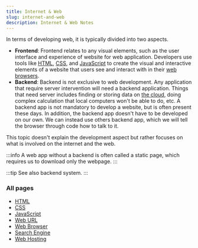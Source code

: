 ```yaml
---
title: Internet & Web
slug: internet-and-web
description: Internet & Web Notes
---
```


In terms of developing web, it is typically divided into two aspects.

- **Frontend**: Frontend relates to any visual elements, such as the user interface and experience of website for web application. Developers use tools like [HTML](internet-and-web/html), [CSS](internet-and-web/css), and [JavaScript](internet-and-web/javascript) to create the visual and interactive elements of a website that users see and interact with in their [web browsers](internet-and-web/web-browser).
- **Backend**: Backend is not exclusive to web development. Any application that require server intervention will need a backend application. Things that need server includes finding or storing data on [the cloud](/cloud-computing-and-distributed-systems), doing complex calculation that local computers won't be able to do, etc. A backend app is not mandatory to develop a website, but is often present these days. In addition, the backend app doesn't have to be developed on our own. We can instead use others backend app, which we will tell the browser through code how to talk to it.

This topic doesn't explain the development aspect but rather focuses on what is involved on the internet and the web.

:::info
A web app without a backend is often called a static page, which requires us to download only the webpage.
:::

:::tip
See also backend system.
:::

### All pages

- [HTML](internet-and-web/html)
- [CSS](internet-and-web/css)
- [JavaScript](internet-and-web/javascript)
- [Web URL](internet-and-web/web-url)
- [Web Browser](internet-and-web/web-browser)
- [Search Engine](internet-and-web/search-engine)
- [Web Hosting](internet-and-web/web-hosting)
